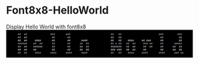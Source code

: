 # Font8x8-HelloWorld
Display Hello World with font8x8
![HelloWorld](https://github.com/IzaltinoDSouza/Font8x8-HelloWorld/blob/main/HelloWorld.png)
